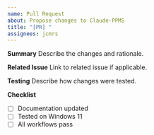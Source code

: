 ```yaml
---
name: Pull Request
about: Propose changes to Claude-PPMS
title: "[PR] "
assignees: jcmrs
---
```


**Summary**
Describe the changes and rationale.

**Related Issue**
Link to related issue if applicable.

**Testing**
Describe how changes were tested.

**Checklist**
- [ ] Documentation updated
- [ ] Tested on Windows 11
- [ ] All workflows pass
